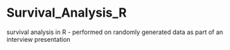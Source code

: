 # Survival_Analysis_R
survival analysis in R - performed on randomly generated data as part of an interview presentation
